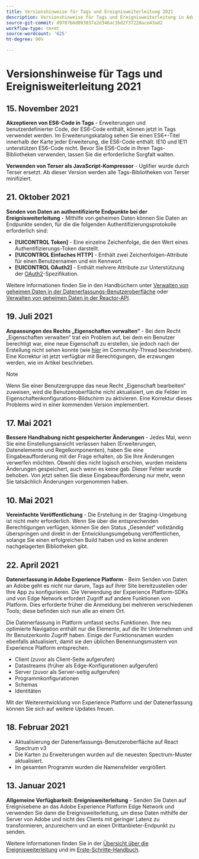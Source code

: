 ```yaml
---
title: Versionshinweise für Tags und Ereignisweiterleitung 2021
description: Versionshinweise für Tags und Ereignisweiterleitung in Adobe Experience Platform 2021.
source-git-commit: d9787b6d093037a2d346ac3bd2f37220ace43ad2
workflow-type: tm+mt
source-wordcount: '625'
ht-degree: 96%

---
```


# Versionshinweise für Tags und Ereignisweiterleitung 2021

## 15. November 2021

**Akzeptieren von ES6-Code in Tags** - Erweiterungen und benutzerdefinierter Code, der ES6-Code enthält, können jetzt in Tags verwendet werden. Im Erweiterungskatalog sehen Sie einen ES6+-Titel innerhalb der Karte jeder Erweiterung, die ES6-Code enthält. IE10 und IE11 unterstützen ES6-Code nicht. Bevor Sie ES6-Code in Ihren Tags-Bibliotheken verwenden, lassen Sie die erforderliche Sorgfalt walten.

**Verwenden von Terser als JavaScript-Kompressor** - Uglifier wurde durch Terser ersetzt. Ab dieser Version werden alle Tags-Bibliotheken von Terser minifiziert.

## 21. Oktober 2021

**Senden von Daten an authentifizierte Endpunkte bei der Ereignisweiterleitung** - Mithilfe von geheimen Daten können Sie Daten an Endpunkte senden, für die die folgenden Authentifizierungsprotokolle erforderlich sind:

* **[!UICONTROL Token]** - Eine einzelne Zeichenfolge, die den Wert eines Authentifizierungs-Token darstellt.
* **[!UICONTROL Einfaches HTTP]** - Enthält zwei Zeichenfolgen-Attribute für einen Benutzernamen und ein Kennwort.
* **[!UICONTROL OAuth2]** - Enthält mehrere Attribute zur Unterstützung der [OAuth2](https://datatracker.ietf.org/doc/html/rfc6749)-Spezifikation.

Weitere Informationen finden Sie in den Handbüchern unter [Verwalten von geheimen Daten in der Datenerfassungs-Benutzeroberfläche](../ui/event-forwarding/secrets.md) oder [Verwalten von geheimen Daten in der Reactor-API](../api/guides/secrets.md).

## 19. Juli 2021

**Anpassungen des Rechts „Eigenschaften verwalten“** - Bei dem Recht „Eigenschaften verwalten“ trat ein Problem auf, bei dem ein Benutzer berechtigt war, eine neue Eigenschaft zu erstellen, sie jedoch nach der Erstellung nicht sehen konnte (wie [hier](https://experienceleaguecommunities.adobe.com/t5/adobe-experience-platform-launch/technical-advisory-adjustments-to-the-manage-properties/ba-p/399176?profile.language=de) im Community-Thread beschrieben). Eine Korrektur ist jetzt verfügbar mit Berechtigungen, die erzwungen werden, wie im Artikel beschrieben.

>[!NOTE]
>
>Wenn Sie einer Benutzergruppe das neue Recht „Eigenschaft bearbeiten“ zuweisen, wird die Benutzeroberfläche nicht aktualisiert, um die Felder im Eigenschaftenkonfigurations-Bildschirm zu aktivieren. Eine Korrektur dieses Problems wird in einer kommenden Version implementiert.

## 17. Mai 2021

**Bessere Handhabung nicht gespeicherter Änderungen** - Jedes Mal, wenn Sie eine Einstellungsansicht verlassen haben (Erweiterungen, Datenelemente und Regelkomponenten), haben Sie eine Eingabeaufforderung mit der Frage erhalten, ob Sie Ihre Änderungen verwerfen möchten. Obwohl dies nicht logisch erschien, wurden meistens Änderungen gespeichert, auch wenn es keine gab. Dieser Fehler wurde behoben. Von jetzt sehen Sie diese Eingabeaufforderung nur mehr, wenn Sie tatsächlich Änderungen vorgenommen haben.

## 10. Mai 2021

**Vereinfachte Veröffentlichung** - Die Erstellung in der Staging-Umgebung ist nicht mehr erforderlich. Wenn Sie über die entsprechenden Berechtigungen verfügen, können Sie den Status „Gesendet“ vollständig überspringen und direkt in der Entwicklungsumgebung veröffentlichen, solange Sie einen erfolgreichen Build haben und es keine anderen nachgelagerten Bibliotheken gibt.

## 22. April 2021

**Datenerfassung in Adobe Experience Platform** - Beim Senden von Daten an Adobe geht es nicht nur darum, Tags auf Ihrer Site bereitzustellen oder Ihre App zu konfigurieren. Die Verwendung der Experience Platform-SDKs und von Edge Network erfordert Zugriff auf andere Funktionen von Platform. Dies erforderte früher die Anmeldung bei mehreren verschiedenen Tools; diese befinden sich nun alle an einem Ort.

Die Datenerfassung in Platform umfasst sechs Funktionen. Ihre neu optimierte Navigation enthält nur die Elemente, auf die Ihr Unternehmen und Ihr Benutzerkonto Zugriff haben. Einige der Funktionsnamen wurden ebenfalls aktualisiert, damit sie den üblichen Benennungsmustern von Experience Platform entsprechen.

* Client (zuvor als Client-Seite aufgerufen)
* Datastreams (früher als Edge-Konfigurationen aufgerufen)
* Server (zuvor als Server-seitig aufgerufen)
* Programmkonfigurationen
* Schemas
* Identitäten

Mit der Weiterentwicklung von Experience Platform und der Datenerfassung können Sie sich auf weitere Updates freuen.

## 18. Februar 2021

* Aktualisierung der Datenerfassungs-Benutzeroberfläche auf React Spectrum v3
* Die Karten zu Erweiterungen wurden auf die neuesten Spectrum-Muster aktualisiert.
* Im gesamten Programm wurden die Namensfelder vergrößert.

## 13. Januar 2021

**Allgemeine Verfügbarkeit: Ereignisweiterleitung** - Senden Sie Daten auf Ereignisebene an das Adobe Experience Platform Edge Network und verwenden Sie dann die Ereignisweiterleitung, um diese Daten mithilfe der Server von Adobe und nicht des Clients mit geringer Latenz zu transformieren, anzureichern und an einen Drittanbieter-Endpunkt zu senden.

Weitere Informationen finden Sie in der [Übersicht über die Ereignisweiterleitung](../ui/event-forwarding/overview.md) und im [Erste-Schritte-Handbuch](../ui/event-forwarding/getting-started.md).
